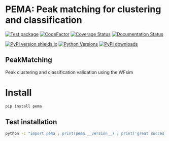 # PEMA: Peak matching for clustering and classification
[![Test package](https://github.com/XENONnT/pema/actions/workflows/pytest.yml/badge.svg?branch=master)](https://github.com/XENONnT/pema/actions/workflows/pytest.yml)
[![CodeFactor](https://www.codefactor.io/repository/github/xenonnt/pema/badge)](https://www.codefactor.io/repository/github/xenonnt/pema)
[![Coverage Status](https://coveralls.io/repos/github/XENONnT/pema/badge.svg?branch=master)](https://coveralls.io/github/XENONnT/pema?branch=master)
[![Documentation Status](https://readthedocs.org/projects/pema/badge/?version=latest)](https://pema.readthedocs.io/en/latest/?badge=latest)

[![PyPI version shields.io](https://img.shields.io/pypi/v/pema.svg)](https://pypi.python.org/pypi/pema/)
[![Python Versions](https://img.shields.io/pypi/pyversions/pema.svg)](https://pypi.python.org/pypi/pema)
[![PyPI downloads](https://img.shields.io/pypi/dm/pema.svg)](https://pypistats.org/packages/pema)

## PeakMatching
Peak clustering and classification validation using the WFsim


# Install
```bash
pip install pema
```

## Test installation
```bash
python -c "import pema ; print(pema.__version__) ; print('great succes')
```
